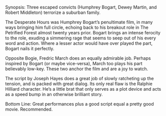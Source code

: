 Synopsis: Three escaped convicts (Humphrey Bogart, Dewey Martin, and Robert Middleton) terrorize a suburban family.

The Desperate Hours was Humphrey Bogart’s penultimate film, in many ways bringing him full circle, echoing back to his breakout role in The Petrified Forest almost twenty years prior.  Bogart brings an intense ferocity to the role, exuding a simmering rage that seems to seep out of his every word and action.  Where a lesser actor would have over played the part, Bogart nails it perfectly.

Opposite Bogie, Fredric March does an equally admirable job.  Perhaps inspired by Bogart (or maybe vice-versa), March too plays his part believably low-key.  These two anchor the film and are a joy to watch.

The script by Joseph Hayes does a great job of slowly ratcheting up the tension, and is packed with great dialog.  Its only real flaw is the Ralphie Hilliard character.  He’s a little brat that only serves as a plot device and acts as a speed bump in an otherwise brilliant story.

Bottom Line: Great performances plus a good script equal a pretty good movie.  Recommended.
